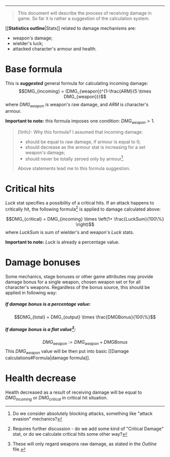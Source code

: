 ___

>This document will describe the process of receiving damage in game. So far it is rather a suggestion of the calculation system.

[[__Statistics outline__|Stats]] related to damage mechanisms are:
- weapon's damage;
- wielder's luck;
- attacked character's armour and health.
# Base formula

This is ***suggested*** general formula for calculating incoming damage:
$$DMG_{incoming} = (DMG_{weapon})^{1-\frac{ARM}{5 \times DMG_{weapon}}}$$
where $DMG_{weapon}$ is weapon's raw damage, and $ARM$ is character's armour.

**Important to note:** this formula imposes one condition: $DMG_{weapon} > 1$.

>[!info]- Why this formula?
>I assumed that incoming damage:
>- should be equal to raw damage, if armour is equal to 0;
>- should decrease as the armour stat is increasing for a set weapon's damage;
>- should never be totally zeroed only by armour[^1].
>
>Above statements lead me to this formula suggestion.
# Critical hits

*Luck* stat specifies a possibility of a critical hits. If an attack happens to critically hit, the following formula[^2] is applied to damage calculated above:

$$DMG_{critical} = DMG_{incoming} \times \left(1+ \frac{LuckSum}{100\%} \right)$$
where *LuckSum* is sum of wielder's and weapon's *Luck* stats.

**Important to note:** *Luck* is already a percentage value.

# Damage bonuses

Some mechanics, stage bonuses or other game attributes may provide damage bonus for a single weapon, chosen weapon set or for all character's weapons. Regardless of the bonus source, this should be applied in following way:
##### If damage bonus is a percentage value:
$$DMG_{total} = DMG_{output} \times \frac{DMGBonus}{100\%}$$
##### If damage bonus is a flat value[^3]\:

$$DMG_{weapon} := DMG_{weapon} + DMGBonus$$
This $DMG_{weapon}$ value will be then put into basic [[Damage calculations#Formula|damage formula]].
# Health decrease

Health decreased as a result of receiving damage will be equal to $DMG_{incoming}$ or $DMG_{critical}$ in critical hit situation.

[^1]: Do we consider absolutely blocking attacks, something like "attack evasion" mechanics?
[^2]: Requires further discussion - do we add some kind of "Critical Damage" stat, or do we calculate critical hits some other way?
[^3]: These will only regard weapons raw damage, as stated in the *Outline* file.